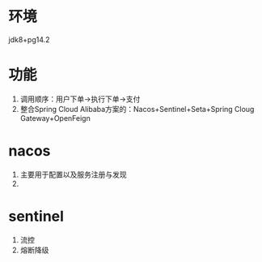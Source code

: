 # 环境
jdk8+pg14.2
# 功能
1. 调用顺序：用户下单->执行下单->支付 
2. 整合Spring Cloud Alibaba方案的：Nacos+Sentinel+Seta+Spring Cloug Gateway+OpenFeign 

# nacos
1. 主要用于配置以及服务注册与发现  
2. 

# sentinel
1. 流控  
2. 熔断降级

